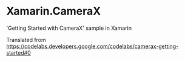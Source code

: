 # Xamarin.CameraX
'Getting Started with CameraX' sample in Xamarin

Translated from https://codelabs.developers.google.com/codelabs/camerax-getting-started#0
